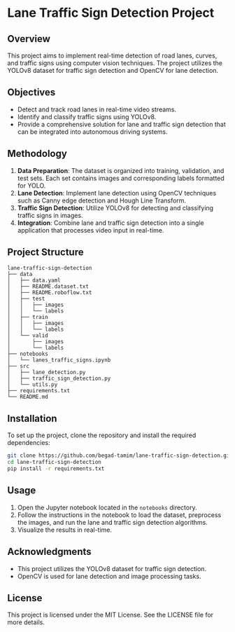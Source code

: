# Lane Traffic Sign Detection Project

## Overview
This project aims to implement real-time detection of road lanes, curves, and traffic signs using computer vision techniques. The project utilizes the YOLOv8 dataset for traffic sign detection and OpenCV for lane detection.

## Objectives
- Detect and track road lanes in real-time video streams.
- Identify and classify traffic signs using YOLOv8.
- Provide a comprehensive solution for lane and traffic sign detection that can be integrated into autonomous driving systems.

## Methodology
1. **Data Preparation**: The dataset is organized into training, validation, and test sets. Each set contains images and corresponding labels formatted for YOLO.
2. **Lane Detection**: Implement lane detection using OpenCV techniques such as Canny edge detection and Hough Line Transform.
3. **Traffic Sign Detection**: Utilize YOLOv8 for detecting and classifying traffic signs in images.
4. **Integration**: Combine lane and traffic sign detection into a single application that processes video input in real-time.

## Project Structure
```
lane-traffic-sign-detection
├── data
│   ├── data.yaml
│   ├── README.dataset.txt
│   ├── README.roboflow.txt
│   ├── test
│   │   ├── images
│   │   └── labels
│   ├── train
│   │   ├── images
│   │   └── labels
│   └── valid
│       ├── images
│       └── labels
├── notebooks
│   └── lanes_traffic_signs.ipynb
├── src
│   ├── lane_detection.py
│   ├── traffic_sign_detection.py
│   └── utils.py
├── requirements.txt
└── README.md
```

## Installation
To set up the project, clone the repository and install the required dependencies:

```bash
git clone https://github.com/begad-tamim/lane-traffic-sign-detection.git
cd lane-traffic-sign-detection
pip install -r requirements.txt
```

## Usage
1. Open the Jupyter notebook located in the `notebooks` directory.
2. Follow the instructions in the notebook to load the dataset, preprocess the images, and run the lane and traffic sign detection algorithms.
3. Visualize the results in real-time.

## Acknowledgments
- This project utilizes the YOLOv8 dataset for traffic sign detection.
- OpenCV is used for lane detection and image processing tasks.

## License
This project is licensed under the MIT License. See the LICENSE file for more details.
